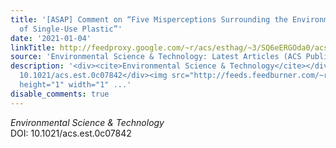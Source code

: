 ```yaml
---
title: '[ASAP] Comment on “Five Misperceptions Surrounding the Environmental Impacts
  of Single-Use Plastic”'
date: '2021-01-04'
linkTitle: http://feedproxy.google.com/~r/acs/esthag/~3/SQ6eERGOda0/acs.est.0c07842
source: 'Environmental Science & Technology: Latest Articles (ACS Publications)'
description: '<div><cite>Environmental Science & Technology</cite></div><div>DOI:
  10.1021/acs.est.0c07842</div><img src="http://feeds.feedburner.com/~r/acs/esthag/~4/SQ6eERGOda0"
  height="1" width="1" ...'
disable_comments: true
---
```

<div><cite>Environmental Science & Technology</cite></div><div>DOI: 10.1021/acs.est.0c07842</div><img src="http://feeds.feedburner.com/~r/acs/esthag/~4/SQ6eERGOda0" height="1" width="1" ...